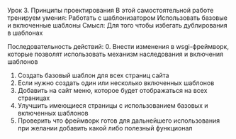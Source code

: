 Урок 3. Принципы проектирования
В этой самостоятельной работе тренируем умения:
Работать с шаблонизатором
Использовать базовые и включенные шаблоны
Смысл:
Для того чтобы избегать дублирования в шаблонах

Последовательность действий:
0. Внести изменения в wsgi-фреймворк, которые позволят использовать механизм наследования и включения шаблонов
1. Создать базовый шаблон для всех страниц сайта
2. Если нужно создать один или несколько включенных шаблонов
3. Добавить на сайт меню, которое будет отображаться на всех страницах
4. Улучшить имеющиеся страницы с использованием базовых и включенных шаблонов
5. Проверить что фреймворк готов для дальнейшего использования при желании добавить какой либо полезный функционал
